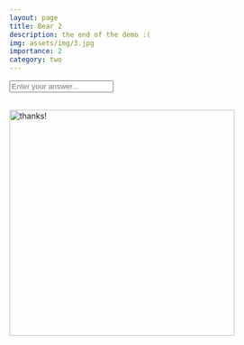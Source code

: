 ```yaml
---
layout: page
title: Bear 2
description: the end of the demo :(
img: assets/img/3.jpg
importance: 2
category: two
---
```

<form class="pablo-arrive centerthat" baer-tag="pablo-arrival" unlock-content="pablo-unlock">
    <input placeholder="Enter your answer...">
</form>

<div class="projects d-none centerthat" baer-tag="pablo-arrival"  id="pablo-unlock">
<br>
<img src="{{site.baseurl | prepend site.url }}/assets/img/thanksalot.jpg" alt="thanks!" height="400px">
</div> 
